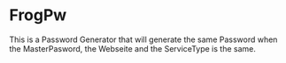 FrogPw
======

This is a Password Generator that will generate the same Password when the MasterPasword, the Webseite and the ServiceType is the same.
